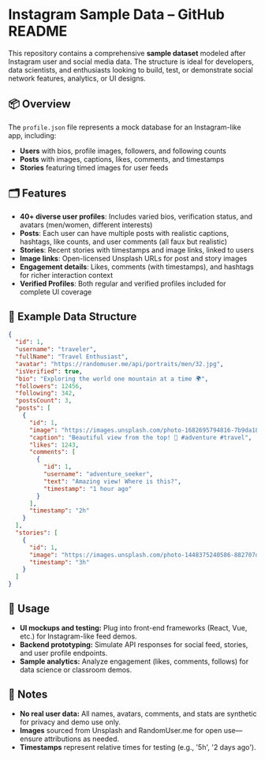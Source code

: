 # Instagram Sample Data – GitHub README

This repository contains a comprehensive **sample dataset** modeled after Instagram user and social media data. The structure is ideal for developers, data scientists, and enthusiasts looking to build, test, or demonstrate social network features, analytics, or UI designs.

## 📦 Overview

The `profile.json` file represents a mock database for an Instagram-like app, including:

- **Users** with bios, profile images, followers, and following counts
- **Posts** with images, captions, likes, comments, and timestamps
- **Stories** featuring timed images for user feeds

## 🗂️ Features

- **40+ diverse user profiles**: Includes varied bios, verification status, and avatars (men/women, different interests)
- **Posts**: Each user can have multiple posts with realistic captions, hashtags, like counts, and user comments (all faux but realistic)
- **Stories**: Recent stories with timestamps and image links, linked to users
- **Image links**: Open-licensed Unsplash URLs for post and story images
- **Engagement details**: Likes, comments (with timestamps), and hashtags for richer interaction context
- **Verified Profiles**: Both regular and verified profiles included for complete UI coverage

## 📁 Example Data Structure

```json
{
  "id": 1,
  "username": "traveler",
  "fullName": "Travel Enthusiast",
  "avatar": "https://randomuser.me/api/portraits/men/32.jpg",
  "isVerified": true,
  "bio": "Exploring the world one mountain at a time 🌍",
  "followers": 12456,
  "following": 342,
  "postsCount": 3,
  "posts": [
    {
      "id": 1,
      "image": "https://images.unsplash.com/photo-1682695794816-7b9da18ed470?w=600...",
      "caption": "Beautiful view from the top! 🗻 #adventure #travel",
      "likes": 1243,
      "comments": [
        {
          "id": 1,
          "username": "adventure_seeker",
          "text": "Amazing view! Where is this?",
          "timestamp": "1 hour ago"
        }
      ],
      "timestamp": "2h"
    }
  ],
  "stories": [
    {
      "id": 1,
      "image": "https://images.unsplash.com/photo-1448375240586-882707db888b?q=80...",
      "timestamp": "3h"
    }
  ]
}
```

## 🚀 Usage

- **UI mockups and testing:** Plug into front-end frameworks (React, Vue, etc.) for Instagram-like feed demos.
- **Backend prototyping:** Simulate API responses for social feed, stories, and user profile endpoints.
- **Sample analytics:** Analyze engagement (likes, comments, follows) for data science or classroom demos.

## 🔑 Notes

- **No real user data:** All names, avatars, comments, and stats are synthetic for privacy and demo use only.
- **Images** sourced from Unsplash and RandomUser.me for open use—ensure attributions as needed.
- **Timestamps** represent relative times for testing (e.g., '5h', '2 days ago').
